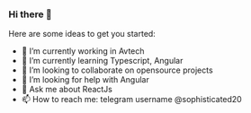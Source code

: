 ### Hi there 👋
Here are some ideas to get you started:

- 🔭 I’m currently working in Avtech
- 🌱 I’m currently learning Typescript, Angular
- 👯 I’m looking to collaborate on opensource projects
- 🤔 I’m looking for help with Angular
- 💬 Ask me about ReactJs
- 📫 How to reach me: telegram username @sophisticated20
